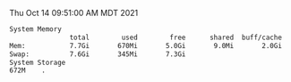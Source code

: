 Thu Oct 14 09:51:00 AM MDT 2021
```bash
System Memory
               total        used        free      shared  buff/cache   available
Mem:           7.7Gi       670Mi       5.0Gi       9.0Mi       2.0Gi       6.7Gi
Swap:          7.6Gi       345Mi       7.3Gi
System Storage
672M	.
```
